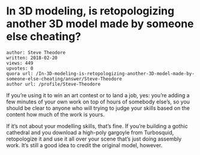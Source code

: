# In 3D modeling, is retopologizing another 3D model made by someone else cheating?

	author: Steve Theodore
	written: 2018-02-20
	views: 449
	upvotes: 0
	quora url: /In-3D-modeling-is-retopologizing-another-3D-model-made-by-someone-else-cheating/answer/Steve-Theodore
	author url: /profile/Steve-Theodore


If you’re using it to win an art contest or to land a job, yes: you’re adding a few minutes of your own work on top of hours of somebody else’s, so you should be clear to anyone who will trying to judge your skills based on the content how much of the work is yours.

If it’s not about your modelling skills, that’s fine. If you’re building a gothic cathedral and you download a high-poly gargoyle from Turbosquid, retopologize it and use it all over your scene that’s just doing assembly work. It’s still a good idea to credit the original model, however.

